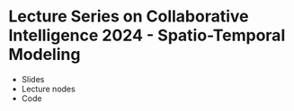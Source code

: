# Lecture Series on Collaborative Intelligence 2024 - Spatio-Temporal Modeling

- Slides
- Lecture nodes
- Code 
